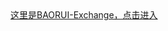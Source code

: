 <html dir="ltr" lang="en"><head><meta http-equiv="Content-Type" content="text/html; charset=UTF-8">
<a href="https://baoruis.com">这里是BAORUI-Exchange，点击进入</a>

